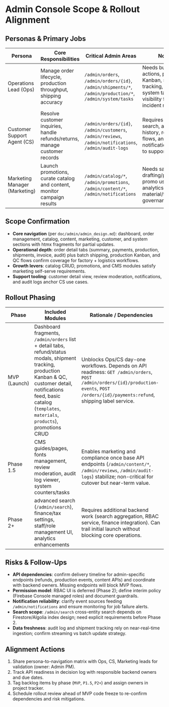 # Admin Console Scope & Rollout Alignment

## Personas & Primary Jobs

| Persona | Core Responsibilities | Critical Admin Areas | Notes |
|---------|-----------------------|----------------------|-------|
| Operations Lead (Ops) | Manage order lifecycle, production throughput, shipping accuracy | `/admin/orders`, `/admin/orders/{id}`, `/admin/shipments/*`, `/admin/production/*`, `/admin/system/tasks` | Needs bulk actions, production Kanban, shipment tracking, and system task visibility for incident response. |
| Customer Support Agent (CS) | Resolve customer inquiries, handle refunds/returns, manage customer records | `/admin/orders/{id}`, `/admin/customers`, `/admin/reviews`, `/admin/notifications`, `/admin/audit-logs` | Requires quick search, audit history, refund flows, and notification triage to support SLAs. |
| Marketing Manager (Marketing) | Launch promotions, curate catalog and content, monitor campaign results | `/admin/catalog/*`, `/admin/promotions`, `/admin/content/*`, `/admin/notifications` | Needs safe drafting/publishing, promo usage analytics, and material/template governance. |

## Scope Confirmation

- **Core navigation** (per `doc/admin/admin_design.md`): dashboard, order management, catalog, content, marketing, customer, and system sections with htmx fragments for partial updates.
- **Operational depth**: order detail tabs (summary, payments, production, shipments, invoice, audit) plus batch shipping, production Kanban, and QC flows confirm coverage for factory + logistics workflows.
- **Growth levers**: catalog CRUD, promotions, and CMS modules satisfy marketing self-serve requirements.
- **Support tooling**: customer detail view, review moderation, notifications, and audit logs anchor CS use cases.

## Rollout Phasing

| Phase | Included Modules | Rationale / Dependencies |
|-------|------------------|---------------------------|
| MVP (Launch) | Dashboard fragments, `/admin/orders` list + detail tabs, refund/status modals, shipment tracking, production Kanban & QC, customer detail, notifications feed, basic catalog (`templates`, `materials`, `products`), promotions CRUD | Unblocks Ops/CS day-one workflows. Depends on API readiness: `GET /admin/orders`, `POST /admin/orders/{id}/production-events`, `POST /orders/{id}/payments:refund`, shipping label service. |
| Phase 1.5 | CMS guides/pages, fonts management, review moderation, audit log viewer, system counters/tasks | Enables marketing and compliance once base API endpoints (`/admin/content/*`, `/admin/reviews`, `/admin/audit-logs`) stabilize; non-critical for cutover but near-term value. |
| Phase 2+ | advanced search (`/admin/search`), finance/tax settings, staff/role management UI, analytics enhancements | Requires additional backend work (search aggregation, RBAC service, finance integration). Can trail initial launch without blocking core operations. |

## Risks & Follow-Ups

- **API dependencies**: confirm delivery timeline for admin-specific endpoints (refunds, production events, content APIs) and coordinate with backend owners. Missing endpoints will block MVP flows.
- **Permission model**: RBAC UI is deferred (Phase 2); define interim policy (Firebase Console managed roles) and document guardrails.
- **Notification reliability**: clarify event sources feeding `/admin/notifications` and ensure monitoring for job failure alerts.
- **Search scope**: `/admin/search` cross-entity search depends on Firestore/Algolia index design; need explicit requirements before Phase 2.
- **Data freshness**: audit log and shipment tracking rely on near-real-time ingestion; confirm streaming vs batch update strategy.

## Alignment Actions

1. Share persona-to-navigation matrix with Ops, CS, Marketing leads for validation (owner: Admin PM).
2. Track API readiness in decision log with responsible backend owners and due dates.
3. Tag backlog items by phase (`MVP`, `P1.5`, `P2+`) and assign owners in project tracker.
4. Schedule rollout review ahead of MVP code freeze to re-confirm dependencies and risk mitigations.

